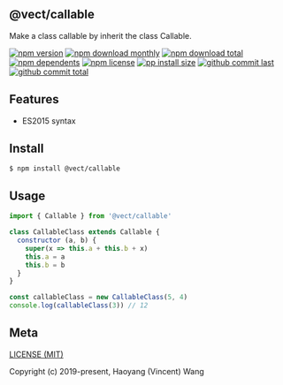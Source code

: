 ## @vect/callable
Make a class callable by inherit the class Callable.

[![npm version][badge-npm-version]][url-npm]
[![npm download monthly][badge-npm-download-monthly]][url-npm]
[![npm download total][badge-npm-download-total]][url-npm]
[![npm dependents][badge-npm-dependents]][url-github]
[![npm license][badge-npm-license]][url-npm]
[![pp install size][badge-pp-install-size]][url-pp]
[![github commit last][badge-github-last-commit]][url-github]
[![github commit total][badge-github-commit-count]][url-github]

[//]: <> (Shields)
[badge-npm-version]: https://flat.badgen.net/npm/v/@vect/callable
[badge-npm-download-monthly]: https://flat.badgen.net/npm/dm/@vect/callable
[badge-npm-download-total]:https://flat.badgen.net/npm/dt/@vect/callable
[badge-npm-dependents]: https://flat.badgen.net/npm/dependents/@vect/callable
[badge-npm-license]: https://flat.badgen.net/npm/license/@vect/callable
[badge-pp-install-size]: https://flat.badgen.net/packagephobia/install/@vect/callable
[badge-github-last-commit]: https://flat.badgen.net/github/last-commit/hoyeungw/vect
[badge-github-commit-count]: https://flat.badgen.net/github/commits/hoyeungw/vect

[//]: <> (Link)
[url-npm]: https://npmjs.org/package/@vect/callable
[url-pp]: https://packagephobia.now.sh/result?p=@vect/callable
[url-github]: https://github.com/hoyeungw/vect

## Features

- ES2015 syntax

## Install
```console
$ npm install @vect/callable
```

## Usage
```js
import { Callable } from '@vect/callable'

class CallableClass extends Callable {
  constructor (a, b) {
    super(x => this.a + this.b + x)
    this.a = a
    this.b = b
  }
}

const callableClass = new CallableClass(5, 4)
console.log(callableClass(3)) // 12

```

## Meta
[LICENSE (MIT)](LICENSE)

Copyright (c) 2019-present, Haoyang (Vincent) Wang

[//]: <> (Shields)
[npm-image]: https://img.shields.io/npm/v/@vect/callable.svg?style=flat-square
[quality-image]: http://npm.packagequality.com/shield/@vect/callable.svg?style=flat-square
[download-image]: https://img.shields.io/npm/dm/@vect/callable.svg?style=flat-square
[total-download-image]:https://img.shields.io/npm/dt/@vect/callable.svg?style=flat-square
[license-image]: https://img.shields.io/npm/l/@vect/callable.svg?style=flat-square
[commit-image]: https://img.shields.io/github/commit-activity/y/hoyeungw/@vect/callable?style=flat-square
[size]: https://packagephobia.now.sh/badge?p=@vect/callable?style=flat-square

[//]: <> (Link)
[npm-url]: https://npmjs.org/package/@vect/callable
[quality-url]: http://packagequality.com/#?package=@vect/callable
[github-url]: https://github.com/hoyeungw/@vect/callable
[size-url]: https://packagephobia.now.sh/result?p=@vect/callable
